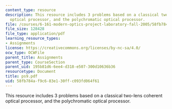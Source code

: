 ```yaml
---
content_type: resource
description: This resource includes 3 problems based on a classical two-lens coherent
  optical processor, and the polychromatic optical processor.
file: /courses/6-161-modern-optics-project-laboratory-fall-2005/58fb784af9c683e130ffc093fd064f61_ps9.pdf
file_size: 128428
file_type: application/pdf
learning_resource_types:
- Assignments
license: https://creativecommons.org/licenses/by-nc-sa/4.0/
ocw_type: OCWFile
parent_title: Assignments
parent_type: CourseSection
parent_uid: 195b81d6-6ee4-d318-e507-300d10636b36
resourcetype: Document
title: ps9.pdf
uid: 58fb784a-f9c6-83e1-30ff-c093fd064f61
---
```

This resource includes 3 problems based on a classical two-lens coherent optical processor, and the polychromatic optical processor.